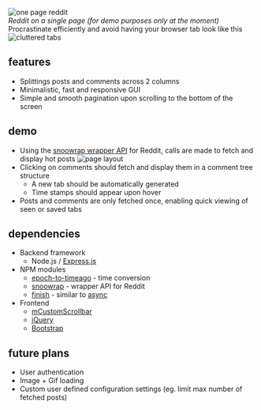 ![one page reddit](https://i.imgur.com/VXo8tJ0.png)  <br />
*Reddit on a single page (for demo purposes only at the moment)* <br />
Procrastinate efficiently and avoid having your browser tab look like this
![cluttered tabs](https://i.imgur.com/qt2rQ8e.png)  <br />

## features
* Splittings posts and comments across 2 columns
* Minimalistic, fast and responsive GUI
* Simple and smooth pagination upon scrolling to the bottom of the screen 

## demo
* Using the [snoowrap wrapper API](https://github.com/not-an-aardvark/snoowrap) for Reddit, calls are made to fetch and display hot posts
![page layout](https://i.imgur.com/VyJNPoj.png)  <br />
* Clicking on comments should fetch and display them in a comment tree structure
    * A new tab should be automatically generated
    * Time stamps should appear upon hover
* Posts and comments are only fetched once, enabling quick viewing of seen or saved tabs 

## dependencies
* Backend framework
    * Node.js / [Express.js](https://expressjs.com/)
* NPM modules
    * [epoch-to-timeago](https://www.npmjs.com/package/epoch-to-timeago) - time conversion
    * [snoowrap](https://github.com/not-an-aardvark/snoowrap) - wrapper API for Reddit
    * [finish](https://www.npmjs.com/package/finish) - similar to [async](https://www.npmjs.com/package/async)
* Frontend  
    * [mCustomScrollbar](http://manos.malihu.gr/jquery-custom-content-scroller/)
    * [jQuery](https://jquery.com/)
    * [Bootstrap](https://getbootstrap.com/)

## future plans
* User authentication
* Image + Gif loading 
* Custom user defined configuration settings (eg. limit max number of fetched posts)
